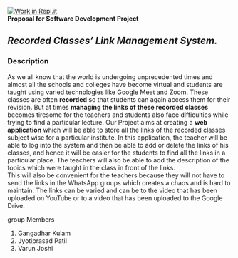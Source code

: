 [![Work in Repl.it](https://classroom.github.com/assets/work-in-replit-14baed9a392b3a25080506f3b7b6d57f295ec2978f6f33ec97e36a161684cbe9.svg)](https://classroom.github.com/online_ide?assignment_repo_id=288717&assignment_repo_type=GroupAssignmentRepo)
<br>
 **Proposal for Software Development Project** <br>
## _Recorded Classes’ Link Management System._

### Description
As we all know that the world is undergoing unprecedented times and almost all the schools and colleges have become virtual and students are taught using varied technologies like Google Meet and Zoom. 
These classes are often **recorded** so that students can again access them for their revision. But at times **managing the links of these recorded classes** becomes tiresome for the teachers and students also face difficulties while trying to find a particular lecture.
Our Project aims at creating a **web application** which will be able to store all the links of the recorded classes subject wise for a particular institute. In this application, the teacher will be able to log into the system and then be able to add or delete the links of his classes, and hence it will be easier for the students to find all the links in a particular place. The teachers will also be able to add the description of the topics which were taught in the class in front of the links.<br> This will also be convenient for the teachers because they will not have to send the links in the WhatsApp groups which creates a chaos and is hard to maintain. The links can be varied and can be to the video that has been uploaded on YouTube or to a video that has been uploaded to the Google Drive.

group Members
1. Gangadhar Kulam
2. Jyotiprasad Patil
3. Varun Joshi
